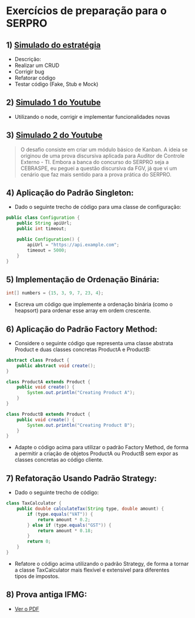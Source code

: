 # Exercícios de preparação para o SERPRO

## 1) [Simulado do estratégia](https://github.com/raphaelLacerda/java-treino-programacao)
 - Descrição:
  - Realizar um CRUD
  - Corrigir bug
  - Refatorar código
  - Testar código (Fake, Stub e Mock)

## 2) [Simulado 1 do Youtube](https://www.youtube.com/watch?v=kvmHQKJxmns)
 - Utilizando o node, corrigir e implementar funcionalidades novas

## 3) [Simulado 2 do Youtube](https://youtu.be/YqNVgqiA3DQ)
 > O desafio consiste em criar um módulo básico de Kanban. A ideia se originou de uma prova discursiva aplicada para Auditor de Controle Externo - TI.
Embora a banca do concurso do SERPRO seja a CEBRASPE, eu peguei a questão discursiva da FGV, já que vi um cenário que faz mais sentido para a prova prática do SERPRO.

## 4) Aplicação do Padrão Singleton:

 - Dado o seguinte trecho de código para uma classe de configuração:
```Java
public class Configuration {
    public String apiUrl;
    public int timeout;

    public Configuration() {
        apiUrl = "https://api.example.com";
        timeout = 5000;
    }
}
```

## 5) Implementação de Ordenação Binária:

```Java
int[] numbers = {15, 3, 9, 7, 23, 4};

```
 - Escreva um código  que implemente a ordenação binária (como o heapsort) para ordenar esse array em ordem crescente.

## 6) Aplicação do Padrão Factory Method:

 - Considere o seguinte código que representa uma classe abstrata Product e duas classes concretas ProductA e ProductB:

```Java
abstract class Product {
    public abstract void create();
}

class ProductA extends Product {
    public void create() {
        System.out.println("Creating Product A");
    }
}

class ProductB extends Product {
    public void create() {
        System.out.println("Creating Product B");
    }
}
```

 - Adapte o código acima para utilizar o padrão Factory Method, de forma a permitir a criação de objetos ProductA ou ProductB sem expor as classes concretas ao código cliente.


## 7) Refatoração Usando Padrão Strategy:

 - Dado o seguinte trecho de código:

```Java
class TaxCalculator {
    public double calculateTax(String type, double amount) {
        if (type.equals("VAT")) {
            return amount * 0.2;
        } else if (type.equals("GST")) {
            return amount * 0.18;
        }
        return 0;
    }
}
```

 - Refatore o código acima utilizando o padrão Strategy, de forma a tornar a classe TaxCalculator mais flexível e extensível para diferentes tipos de impostos.

## 8) Prova antiga IFMG:
 - [Ver o PDF](http://localhost)
